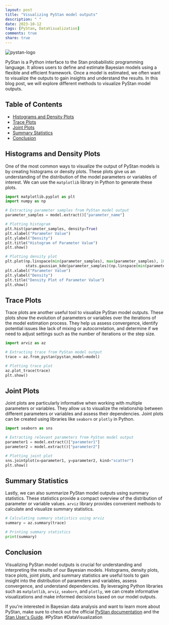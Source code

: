 ```yaml
---
layout: post
title: "Visualizing PyStan model outputs"
description: " "
date: 2023-10-12
tags: [PyStan, DataVisualization]
comments: true
share: true
---
```


![pystan-logo](https://pystan.readthedocs.io/en/latest/_static/pystan_logo.png)

PyStan is a Python interface to the Stan probabilistic programming language. It allows users to define and estimate Bayesian models using a flexible and efficient framework. Once a model is estimated, we often want to visualize the outputs to gain insights and understand the results. In this blog post, we will explore different methods to visualize PyStan model outputs.

## Table of Contents

- [Histograms and Density Plots](#histograms-and-density-plots)
- [Trace Plots](#trace-plots)
- [Joint Plots](#joint-plots)
- [Summary Statistics](#summary-statistics)
- [Conclusion](#conclusion)

## Histograms and Density Plots

One of the most common ways to visualize the output of PyStan models is by creating histograms or density plots. These plots give us an understanding of the distribution of the model parameters or variables of interest. We can use the `matplotlib` library in Python to generate these plots.

```python
import matplotlib.pyplot as plt
import numpy as np

# Extracting parameter samples from PyStan model output
parameter_samples = model.extract()["parameter_name"]

# Plotting histogram
plt.hist(parameter_samples, density=True)
plt.xlabel("Parameter Value")
plt.ylabel("Density")
plt.title("Histogram of Parameter Value")
plt.show()

# Plotting density plot
plt.plot(np.linspace(min(parameter_samples), max(parameter_samples), 100),
         stats.gaussian_kde(parameter_samples)(np.linspace(min(parameter_samples), max(parameter_samples), 100)))
plt.xlabel("Parameter Value")
plt.ylabel("Density")
plt.title("Density Plot of Parameter Value")
plt.show()
```

## Trace Plots

Trace plots are another useful tool to visualize PyStan model outputs. These plots show the evolution of parameters or variables over the iterations of the model estimation process. They help us assess convergence, identify potential issues like lack of mixing or autocorrelation, and determine if we need to adjust settings such as the number of iterations or the step size.

```python
import arviz as az

# Extracting trace from PyStan model output
trace = az.from_pystan(pystan_model=model)

# Plotting trace plot
az.plot_trace(trace)
plt.show()
```

## Joint Plots

Joint plots are particularly informative when working with multiple parameters or variables. They allow us to visualize the relationship between different parameters or variables and assess their dependencies. Joint plots can be created using libraries like `seaborn` or `plotly` in Python.

```python
import seaborn as sns

# Extracting relevant parameters from PyStan model output
parameter1 = model.extract()["parameter1"]
parameter2 = model.extract()["parameter2"]

# Plotting joint plot
sns.jointplot(x=parameter1, y=parameter2, kind="scatter")
plt.show()
```

## Summary Statistics

Lastly, we can also summarize PyStan model outputs using summary statistics. These statistics provide a compact overview of the distribution of parameter or variable values. `arviz` library provides convenient methods to calculate and visualize summary statistics.

```python
# Calculating summary statistics using arviz
summary = az.summary(trace)

# Printing summary statistics
print(summary)
```

## Conclusion

Visualizing PyStan model outputs is crucial for understanding and interpreting the results of our Bayesian models. Histograms, density plots, trace plots, joint plots, and summary statistics are useful tools to gain insight into the distribution of parameters and variables, assess convergence, and understand dependencies. By leveraging Python libraries such as `matplotlib`, `arviz`, `seaborn`, and `plotly`, we can create informative visualizations and make informed decisions based on our model outputs.

If you're interested in Bayesian data analysis and want to learn more about PyStan, make sure to check out the official [PyStan documentation](https://pystan.readthedocs.io/) and the [Stan User's Guide](https://mc-stan.org/users/documentation/). #PyStan #DataVisualization